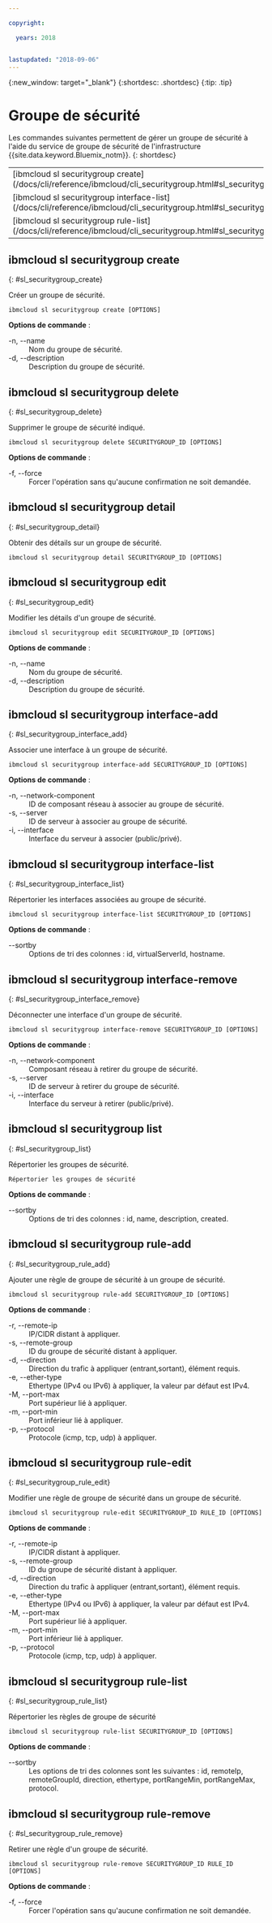 ```yaml
---

copyright:

  years: 2018


lastupdated: "2018-09-06"
---
```


{:new_window: target="_blank"}
{:shortdesc: .shortdesc}
{:tip: .tip}

# Groupe de sécurité

Les commandes suivantes permettent de gérer un groupe de sécurité à l'aide du service de groupe de sécurité de l'infrastructure {{site.data.keyword.Bluemix_notm}}.
{: shortdesc}

<table summary="Commandes du groupe de sécurité de l'infrastructure {{site.data.keyword.Bluemix_notm}} classées par ordre alphabétique avec des liens vers des informations supplémentaires sur la commande">
 <thead>
 </thead>
 <tbody>
 <tr>
  <td>[ibmcloud sl securitygroup create](/docs/cli/reference/ibmcloud/cli_securitygroup.html#sl_securitygroup_create)</td>
  <td>[ibmcloud sl securitygroup delete](/docs/cli/reference/ibmcloud/cli_securitygroup.html#sl_securitygroup_delete)</td>
  <td>[ibmcloud sl securitygroup detail](/docs/cli/reference/ibmcloud/cli_securitygroup.html#sl_securitygroup_detail)</td>
  <td>[ibmcloud sl securitygroup edit](/docs/cli/reference/ibmcloud/cli_securitygroup.html#sl_securitygroup_edit)</td>   
  <td>[ibmcloud sl securitygroup interface-add](/docs/cli/reference/ibmcloud/cli_securitygroup.html#sl_securitygroup_interface_add)</td>
 </tr>
 <tr>
  <td>[ibmcloud sl securitygroup interface-list](/docs/cli/reference/ibmcloud/cli_securitygroup.html#sl_securitygroup_interace_list)</td>
  <td>[ibmcloud sl securitygroup interface-remove](/docs/cli/reference/ibmcloud/cli_securitygroup.html#sl_securitygroup_interface_remove)</td>
  <td>[ibmcloud sl securitygroup list](/docs/cli/reference/ibmcloud/cli_securitygroup.html#sl_securitygroup_list)</td>
  <td>[ibmcloud sl securitygroup rule-add](/docs/cli/reference/ibmcloud/cli_securitygroup.html#sl_securitygroup_rule_add)</td>
  <td>[ibmcloud sl securitygroup rule-edit](/docs/cli/reference/ibmcloud/cli_securitygroup.html#sl_securitygroup_rule_edit)</td>
 </tr>
 <tr>
  <td>[ibmcloud sl securitygroup rule-list](/docs/cli/reference/ibmcloud/cli_securitygroup.html#sl_securitygroup_rule_list)</td>
  <td>[ibmcloud sl securitygroup rule-remove](/docs/cli/reference/ibmcloud/cli_securitygroup.html#sl_securitygroup_rule_remove)</td>
 </tr>
   </tbody>
 </table>

 ## ibmcloud sl securitygroup create
{: #sl_securitygroup_create}

Créer un groupe de sécurité.
```
ibmcloud sl securitygroup create [OPTIONS]
```

<strong>Options de commande</strong> :
<dl>
<dt>-n, --name</dt>
<dd>Nom du groupe de sécurité.</dd>
<dt>-d, --description</dt>
<dd>Description du groupe de sécurité.</dd>
</dl>

## ibmcloud sl securitygroup delete
{: #sl_securitygroup_delete}

Supprimer le groupe de sécurité indiqué.
```
ibmcloud sl securitygroup delete SECURITYGROUP_ID [OPTIONS]
```

<strong>Options de commande</strong> :
<dl>
<dt>-f, --force</dt>
<dd>Forcer l'opération sans qu'aucune confirmation ne soit demandée.</dd>
</dl>

## ibmcloud sl securitygroup detail
{: #sl_securitygroup_detail}

Obtenir des détails sur un groupe de sécurité.
```
ibmcloud sl securitygroup detail SECURITYGROUP_ID [OPTIONS]
```

## ibmcloud sl securitygroup edit
{: #sl_securitygroup_edit}

Modifier les détails d'un groupe de sécurité.
```
ibmcloud sl securitygroup edit SECURITYGROUP_ID [OPTIONS]
```

<strong>Options de commande</strong> :
<dl>
<dt>-n, --name</dt>
<dd>Nom du groupe de sécurité.</dd>
<dt>-d, --description</dt>
<dd>Description du groupe de sécurité.</dd>
</dl>

## ibmcloud sl securitygroup interface-add
{: #sl_securitygroup_interface_add}

Associer une interface à un groupe de sécurité.
```
ibmcloud sl securitygroup interface-add SECURITYGROUP_ID [OPTIONS]
```

<strong>Options de commande</strong> :
<dl>
<dt>-n, --network-component</dt>
<dd>ID de composant réseau à associer au groupe de sécurité.</dd>
<dt>-s, --server</dt>
<dd>ID de serveur à associer au groupe de sécurité.</dd>
<dt>-i, --interface</dt>
<dd>Interface du serveur à associer (public/privé).</dd>
</dl>

## ibmcloud sl securitygroup interface-list
{: #sl_securitygroup_interface_list}

Répertorier les interfaces associées au groupe de sécurité.
```
ibmcloud sl securitygroup interface-list SECURITYGROUP_ID [OPTIONS]
```

<strong>Options de commande</strong> :
<dl>
<dt>--sortby</dt>
<dd>Options de tri des colonnes : id, virtualServerId, hostname.</dd>
</dl>

## ibmcloud sl securitygroup interface-remove
{: #sl_securitygroup_interface_remove}

Déconnecter une interface d'un groupe de sécurité.
```
ibmcloud sl securitygroup interface-remove SECURITYGROUP_ID [OPTIONS]
```

<strong>Options de commande</strong> :
<dl>
<dt>-n, --network-component</dt>
<dd>Composant réseau à retirer du groupe de sécurité.</dd>
<dt>-s, --server</dt>
<dd>ID de serveur à retirer du groupe de sécurité.</dd>
<dt>-i, --interface</dt>
<dd>Interface du serveur à retirer (public/privé).</dd>
</dl>

## ibmcloud sl securitygroup list
{: #sl_securitygroup_list}

Répertorier les groupes de sécurité.
```
Répertorier les groupes de sécurité
```

<strong>Options de commande</strong> :
<dl>
<dt>--sortby</dt>
<dd>Options de tri des colonnes : id, name, description, created.</dd>
</dl>

## ibmcloud sl securitygroup rule-add
{: #sl_securitygroup_rule_add}

Ajouter une règle de groupe de sécurité à un groupe de sécurité.
```
ibmcloud sl securitygroup rule-add SECURITYGROUP_ID [OPTIONS]
```

<strong>Options de commande</strong> :
<dl>
<dt>-r, --remote-ip</dt>
<dd>IP/CIDR distant à appliquer.</dd>
<dt>-s, --remote-group</dt>
<dd>ID du groupe de sécurité distant à appliquer.</dd>
<dt>-d, --direction</dt>
<dd>Direction du trafic à appliquer (entrant,sortant), élément requis.</dd>
<dt>-e, --ether-type</dt>
<dd>Ethertype (IPv4 ou IPv6) à appliquer, la valeur par défaut est IPv4.</dd>
<dt>-M, --port-max</dt>
<dd>Port supérieur lié à appliquer.</dd>
<dt>-m, --port-min</dt>
<dd>Port inférieur lié à appliquer.</dd>
<dt>-p, --protocol</dt>
<dd>Protocole (icmp, tcp, udp) à appliquer.</dd>
</dl>

## ibmcloud sl securitygroup rule-edit
{: #sl_securitygroup_rule_edit}

Modifier une règle de groupe de sécurité dans un groupe de sécurité.
```
ibmcloud sl securitygroup rule-edit SECURITYGROUP_ID RULE_ID [OPTIONS]
```

<strong>Options de commande</strong> :
<dl>
<dt>-r, --remote-ip</dt>
<dd>IP/CIDR distant à appliquer.</dd>
<dt>-s, --remote-group</dt>
<dd>ID du groupe de sécurité distant à appliquer.</dd>
<dt>-d, --direction</dt>
<dd>Direction du trafic à appliquer (entrant,sortant), élément requis.</dd>
<dt>-e, --ether-type</dt>
<dd>Ethertype (IPv4 ou IPv6) à appliquer, la valeur par défaut est IPv4.</dd>
<dt>-M, --port-max</dt>
<dd>Port supérieur lié à appliquer.</dd>
<dt>-m, --port-min</dt>
<dd>Port inférieur lié à appliquer.</dd>
<dt>-p, --protocol</dt>
<dd>Protocole (icmp, tcp, udp) à appliquer.</dd>
</dl>

## ibmcloud sl securitygroup rule-list
{: #sl_securitygroup_rule_list}

Répertorier les règles de groupe de sécurité
```
ibmcloud sl securitygroup rule-list SECURITYGROUP_ID [OPTIONS]
```

<strong>Options de commande</strong> :
<dl>
<dt>--sortby</dt>
<dd>Les options de tri des colonnes sont les suivantes : id, remoteIp, remoteGroupId, direction, ethertype, portRangeMin, portRangeMax, protocol.</dd>
</dl>

## ibmcloud sl securitygroup rule-remove
{: #sl_securitygroup_rule_remove}

Retirer une règle d'un groupe de sécurité.
```
ibmcloud sl securitygroup rule-remove SECURITYGROUP_ID RULE_ID [OPTIONS]
```

<strong>Options de commande</strong> :
<dl>
<dt>-f, --force</dt>
<dd>Forcer l'opération sans qu'aucune confirmation ne soit demandée.</dd>
</dl>

